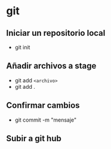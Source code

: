 # git

## Iniciar un repositorio local

 - git init

## Añadir archivos a stage

  - git add `<archivo>`
  - git add .

  ## Confirmar cambios

  - git commit -m "mensaje"

  ## Subir a git hub
  
